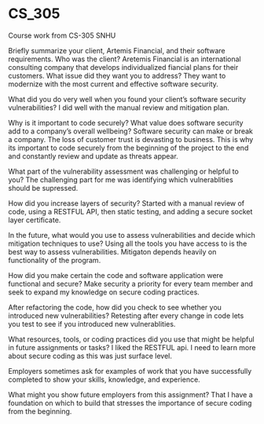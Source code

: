 # CS_305
Course work from CS-305 SNHU

Briefly summarize your client, Artemis Financial, and their software requirements. Who was the client?  Aretemis Financial is an international consulting company that develops individualized fiancial plans for their customers.  What issue did they want you to address?  They want to modernize with the most current and effective software security. 

What did you do very well when you found your client’s software security vulnerabilities? I did well with the manual review and mitigation plan.  

Why is it important to code securely? What value does software security add to a company’s overall wellbeing? Software security can make or break a company.  The loss of customer trust is devasting to business. 
This is why its important to code securely from the beginning of the project to the end and constantly review and update as threats appear. 

What part of the vulnerability assessment was challenging or helpful to you?  The challenging part for me was identifying which vulnerablities should be supressed.

How did you increase layers of security?  Started with a manual review of code, using a RESTFUL API, then static testing, and adding a secure socket layer certificate. 

In the future, what would you use to assess vulnerabilities and decide which mitigation techniques to use?  Using all the tools you have access to is the best way to assess vulnerabilities.  Mitigaton depends heavily
on functionality of the program. 

How did you make certain the code and software application were functional and secure?  Make security a priority for every team member and seek to expand my knowledge on secure coding practices. 

After refactoring the code, how did you check to see whether you introduced new vulnerabilities?  Retesting after every change in code lets you test to see if you introduced new vulnerablities. 

What resources, tools, or coding practices did you use that might be helpful in future assignments or tasks?  I liked the RESTFUL api.  I need to learn more about secure coding as this was just surface level. 

Employers sometimes ask for examples of work that you have successfully completed to show your skills, knowledge, and experience. 

What might you show future employers from this assignment?  That I have a foundation on which to build that stresses the importance of secure coding from the beginning. 
